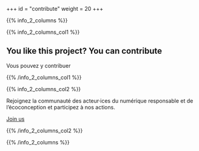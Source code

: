 +++
id = "contribute"
weight = 20
+++

{{% info_2_columns %}}

{{% info_2_columns_col1 %}}

## You like this project? You can contribute

Vous pouvez y contribuer

{{% /info_2_columns_col1 %}}

{{% info_2_columns_col2 %}}

Rejoignez la communauté des acteur·ices du numérique responsable et de l’éco&shy;conception et participez à nos actions.

[Join us](/en/join-us)

{{% /info_2_columns_col2 %}}

{{% /info_2_columns %}}
